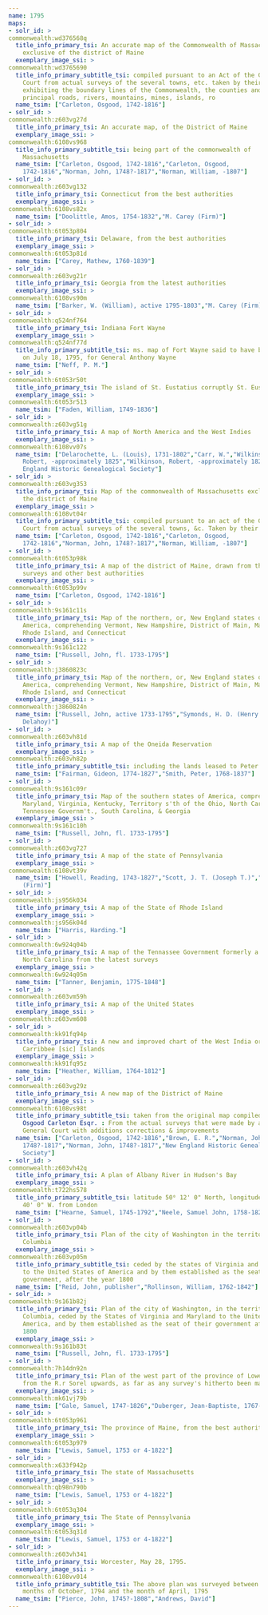 ```yaml
---
name: 1795
maps:
- solr_id: > 
commonwealth:wd376568q
  title_info_primary_tsi: An accurate map of the Commonwealth of Massachusetts
    exclusive of the district of Maine
  exemplary_image_ssi: > 
commonwealth:wd3765690
  title_info_primary_subtitle_tsi: compiled pursuant to an Act of the General
    Court from actual surveys of the several towns, etc. taken by their order
    exhibiting the boundary lines of the Commonwealth, the counties and towns, the
    principal roads, rivers, mountains, mines, islands, ro
  name_tsim: ["Carleton, Osgood, 1742-1816"]
- solr_id: > 
commonwealth:z603vg27d
  title_info_primary_tsi: An accurate map, of the District of Maine
  exemplary_image_ssi: > 
commonwealth:6108vs968
  title_info_primary_subtitle_tsi: being part of the commonwealth of
    Massachusetts
  name_tsim: ["Carleton, Osgood, 1742-1816","Carleton, Osgood,
    1742-1816","Norman, John, 1748?-1817","Norman, William, -1807"]
- solr_id: > 
commonwealth:z603vg132
  title_info_primary_tsi: Connecticut from the best authorities
  exemplary_image_ssi: > 
commonwealth:6108vs82x
  name_tsim: ["Doolittle, Amos, 1754-1832","M. Carey (Firm)"]
- solr_id: > 
commonwealth:6t053p804
  title_info_primary_tsi: Delaware, from the best authorities
  exemplary_image_ssi: > 
commonwealth:6t053p81d
  name_tsim: ["Carey, Mathew, 1760-1839"]
- solr_id: > 
commonwealth:z603vg21r
  title_info_primary_tsi: Georgia from the latest authorities
  exemplary_image_ssi: > 
commonwealth:6108vs90m
  name_tsim: ["Barker, W. (William), active 1795-1803","M. Carey (Firm)"]
- solr_id: > 
commonwealth:q524nf764
  title_info_primary_tsi: Indiana Fort Wayne
  exemplary_image_ssi: > 
commonwealth:q524nf77d
  title_info_primary_subtitle_tsi: ms. map of Fort Wayne said to have been made
    on July 18, 1795, for General Anthony Wayne
  name_tsim: ["Neff, P. M."]
- solr_id: > 
commonwealth:6t053r50t
  title_info_primary_tsi: The island of St. Eustatius corruptly St. Eustatia
  exemplary_image_ssi: > 
commonwealth:6t053r513
  name_tsim: ["Faden, William, 1749-1836"]
- solr_id: > 
commonwealth:z603vg51g
  title_info_primary_tsi: A map of North America and the West Indies
  exemplary_image_ssi: > 
commonwealth:6108vv07s
  name_tsim: ["Delarochette, L. (Louis), 1731-1802","Carr, W.","Wilkinson,
    Robert, -approximately 1825","Wilkinson, Robert, -approximately 1825","New
    England Historic Genealogical Society"]
- solr_id: > 
commonwealth:z603vg353
  title_info_primary_tsi: Map of the commonwealth of Massachusetts exclusive of
    the district of Maine
  exemplary_image_ssi: > 
commonwealth:6108vt04r
  title_info_primary_subtitle_tsi: compiled pursuant to an act of the General
    Court from actual surveys of the several towns, &c. Taken by their order
  name_tsim: ["Carleton, Osgood, 1742-1816","Carleton, Osgood,
    1742-1816","Norman, John, 1748?-1817","Norman, William, -1807"]
- solr_id: > 
commonwealth:6t053p98k
  title_info_primary_tsi: A map of the district of Maine, drawn from the latest
    surveys and other best authorities
  exemplary_image_ssi: > 
commonwealth:6t053p99v
  name_tsim: ["Carleton, Osgood, 1742-1816"]
- solr_id: > 
commonwealth:9s161c11s
  title_info_primary_tsi: Map of the northern, or, New England states of
    America, comprehending Vermont, New Hampshire, District of Main, Massachusetts,
    Rhode Island, and Connecticut
  exemplary_image_ssi: > 
commonwealth:9s161c122
  name_tsim: ["Russell, John, fl. 1733-1795"]
- solr_id: > 
commonwealth:j3860823c
  title_info_primary_tsi: Map of the northern, or, New England states of
    America, comprehending Vermont, New Hampshire, District of Main, Massachusetts,
    Rhode Island, and Connecticut
  exemplary_image_ssi: > 
commonwealth:j3860824n
  name_tsim: ["Russell, John, active 1733-1795","Symonds, H. D. (Henry
    Delahoy)"]
- solr_id: > 
commonwealth:z603vh81d
  title_info_primary_tsi: A map of the Oneida Reservation
  exemplary_image_ssi: > 
commonwealth:z603vh82p
  title_info_primary_subtitle_tsi: including the lands leased to Peter Smith
  name_tsim: ["Fairman, Gideon, 1774-1827","Smith, Peter, 1768-1837"]
- solr_id: > 
commonwealth:9s161c09r
  title_info_primary_tsi: Map of the southern states of America, comprehending
    Maryland, Virginia, Kentucky, Territory s'th of the Ohio, North Carolina,
    Tennessee Governm't., South Carolina, & Georgia
  exemplary_image_ssi: > 
commonwealth:9s161c10h
  name_tsim: ["Russell, John, fl. 1733-1795"]
- solr_id: > 
commonwealth:z603vg727
  title_info_primary_tsi: A map of the state of Pennsylvania
  exemplary_image_ssi: > 
commonwealth:6108vt39v
  name_tsim: ["Howell, Reading, 1743-1827","Scott, J. T. (Joseph T.)","M. Carey
    (Firm)"]
- solr_id: > 
commonwealth:js956k034
  title_info_primary_tsi: A map of the State of Rhode Island
  exemplary_image_ssi: > 
commonwealth:js956k04d
  name_tsim: ["Harris, Harding."]
- solr_id: > 
commonwealth:6w924q04b
  title_info_primary_tsi: A map of the Tennassee Government formerly a part of
    North Carolina from the latest surveys
  exemplary_image_ssi: > 
commonwealth:6w924q05m
  name_tsim: ["Tanner, Benjamin, 1775-1848"]
- solr_id: > 
commonwealth:z603vm59h
  title_info_primary_tsi: A map of the United States
  exemplary_image_ssi: > 
commonwealth:z603vm608
- solr_id: > 
commonwealth:kk91fq94p
  title_info_primary_tsi: A new and improved chart of the West India or
    Carribbee [sic] Islands
  exemplary_image_ssi: > 
commonwealth:kk91fq95z
  name_tsim: ["Heather, William, 1764-1812"]
- solr_id: > 
commonwealth:z603vg29z
  title_info_primary_tsi: A new map of the District of Maine
  exemplary_image_ssi: > 
commonwealth:6108vs98t
  title_info_primary_subtitle_tsi: taken from the original map compiled by
    Osgood Carleton Esqr. : From the actual surveys that were made by an act of the
    General Court with additions corrections & improvements
  name_tsim: ["Carleton, Osgood, 1742-1816","Brown, E. R.","Norman, John,
    1748?-1817","Norman, John, 1748?-1817","New England Historic Genealogical
    Society"]
- solr_id: > 
commonwealth:z603vh42q
  title_info_primary_tsi: A plan of Albany River in Hudson's Bay
  exemplary_image_ssi: > 
commonwealth:t722hs578
  title_info_primary_subtitle_tsi: latitude 50⁰ 12' 0" North, longitude 82⁰
    40' 0" W. from London
  name_tsim: ["Hearne, Samuel, 1745-1792","Neele, Samuel John, 1758-1824"]
- solr_id: > 
commonwealth:z603vp04b
  title_info_primary_tsi: Plan of the city of Washington in the territory of
    Columbia
  exemplary_image_ssi: > 
commonwealth:z603vp05m
  title_info_primary_subtitle_tsi: ceded by the states of Virginia and Maryland
    to the United States of America and by them established as the seat of their
    government, after the year 1800
  name_tsim: ["Reid, John, publisher","Rollinson, William, 1762-1842"]
- solr_id: > 
commonwealth:9s161b82j
  title_info_primary_tsi: Plan of the city of Washington, in the territory of
    Columbia, ceded by the States of Virginia and Maryland to the United States of
    America, and by them established as the seat of their government after the year
    1800
  exemplary_image_ssi: > 
commonwealth:9s161b83t
  name_tsim: ["Russell, John, fl. 1733-1795"]
- solr_id: > 
commonwealth:7h14dn92n
  title_info_primary_tsi: Plan of the west part of the province of Lower Canada
    from the R.r Sorel upwards, as far as any survey's hitherto been made
  exemplary_image_ssi: > 
commonwealth:mk61vj79b
  name_tsim: ["Gale, Samuel, 1747-1826","Duberger, Jean-Baptiste, 1767-1821"]
- solr_id: > 
commonwealth:6t053p961
  title_info_primary_tsi: The province of Maine, from the best authorities
  exemplary_image_ssi: > 
commonwealth:6t053p979
  name_tsim: ["Lewis, Samuel, 1753 or 4-1822"]
- solr_id: > 
commonwealth:x633f942p
  title_info_primary_tsi: The state of Massachusetts
  exemplary_image_ssi: > 
commonwealth:qb98n790b
  name_tsim: ["Lewis, Samuel, 1753 or 4-1822"]
- solr_id: > 
commonwealth:6t053q304
  title_info_primary_tsi: The State of Pennsylvania
  exemplary_image_ssi: > 
commonwealth:6t053q31d
  name_tsim: ["Lewis, Samuel, 1753 or 4-1822"]
- solr_id: > 
commonwealth:z603vh341
  title_info_primary_tsi: Worcester, May 28, 1795.
  exemplary_image_ssi: > 
commonwealth:6108vv014
  title_info_primary_subtitle_tsi: The above plan was surveyed between the
    months of October, 1794 and the month of April, 1795
  name_tsim: ["Pierce, John, 1745?-1808","Andrews, David"]
---
```

